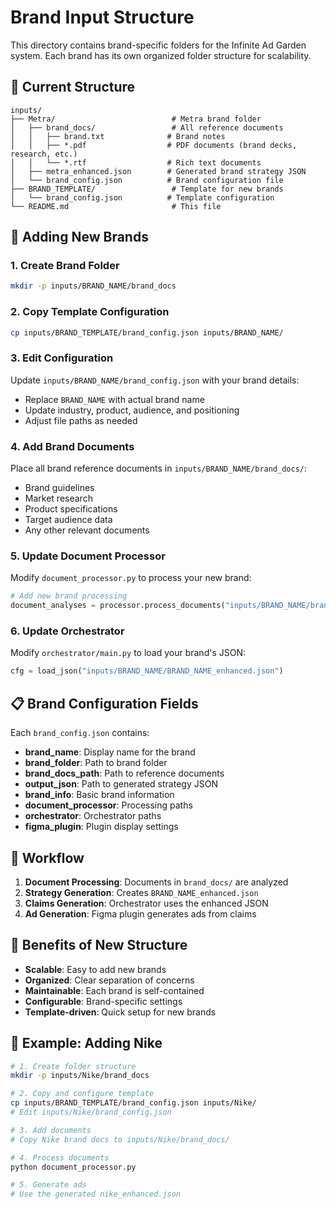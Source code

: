# Brand Input Structure

This directory contains brand-specific folders for the Infinite Ad Garden system. Each brand has its own organized folder structure for scalability.

## 📁 Current Structure

```
inputs/
├── Metra/                          # Metra brand folder
│   ├── brand_docs/                 # All reference documents
│   │   ├── brand.txt              # Brand notes
│   │   ├── *.pdf                  # PDF documents (brand decks, research, etc.)
│   │   └── *.rtf                  # Rich text documents
│   ├── metra_enhanced.json        # Generated brand strategy JSON
│   └── brand_config.json          # Brand configuration file
├── BRAND_TEMPLATE/                 # Template for new brands
│   └── brand_config.json          # Template configuration
└── README.md                       # This file
```

## 🚀 Adding New Brands

### 1. Create Brand Folder
```bash
mkdir -p inputs/BRAND_NAME/brand_docs
```

### 2. Copy Template Configuration
```bash
cp inputs/BRAND_TEMPLATE/brand_config.json inputs/BRAND_NAME/
```

### 3. Edit Configuration
Update `inputs/BRAND_NAME/brand_config.json` with your brand details:
- Replace `BRAND_NAME` with actual brand name
- Update industry, product, audience, and positioning
- Adjust file paths as needed

### 4. Add Brand Documents
Place all brand reference documents in `inputs/BRAND_NAME/brand_docs/`:
- Brand guidelines
- Market research
- Product specifications
- Target audience data
- Any other relevant documents

### 5. Update Document Processor
Modify `document_processor.py` to process your new brand:
```python
# Add new brand processing
document_analyses = processor.process_documents("inputs/BRAND_NAME/brand_docs", "BRAND_NAME")
```

### 6. Update Orchestrator
Modify `orchestrator/main.py` to load your brand's JSON:
```python
cfg = load_json("inputs/BRAND_NAME/BRAND_NAME_enhanced.json")
```

## 📋 Brand Configuration Fields

Each `brand_config.json` contains:

- **brand_name**: Display name for the brand
- **brand_folder**: Path to brand folder
- **brand_docs_path**: Path to reference documents
- **output_json**: Path to generated strategy JSON
- **brand_info**: Basic brand information
- **document_processor**: Processing paths
- **orchestrator**: Orchestrator paths
- **figma_plugin**: Plugin display settings

## 🔄 Workflow

1. **Document Processing**: Documents in `brand_docs/` are analyzed
2. **Strategy Generation**: Creates `BRAND_NAME_enhanced.json`
3. **Claims Generation**: Orchestrator uses the enhanced JSON
4. **Ad Generation**: Figma plugin generates ads from claims

## 📝 Benefits of New Structure

- **Scalable**: Easy to add new brands
- **Organized**: Clear separation of concerns
- **Maintainable**: Each brand is self-contained
- **Configurable**: Brand-specific settings
- **Template-driven**: Quick setup for new brands

## 🎯 Example: Adding Nike

```bash
# 1. Create folder structure
mkdir -p inputs/Nike/brand_docs

# 2. Copy and configure template
cp inputs/BRAND_TEMPLATE/brand_config.json inputs/Nike/
# Edit inputs/Nike/brand_config.json

# 3. Add documents
# Copy Nike brand docs to inputs/Nike/brand_docs/

# 4. Process documents
python document_processor.py

# 5. Generate ads
# Use the generated nike_enhanced.json
```
